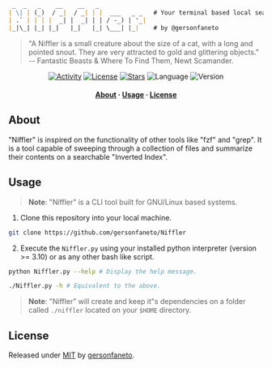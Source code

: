 ```markdown
 _  _   _    __    __   _             
| \| | (_)  / _|  / _| | |  ___   _ _   # Your terminal based local search engine!
| .` | | | |  _| |  _| | | / -_) | '_|  
|_|\_| |_| |_|   |_|   |_| \___| |_|    # by @gersonfaneto

```

> "A Niffler is a small creature about the size of a cat, with a long and pointed snout.
> They are very attracted to gold and glittering objects."
> -- Fantastic Beasts & Where To Find Them, Newt Scamander.

<div align="center">

[![Activity](https://img.shields.io/github/last-commit/gersonfaneto/Niffler?color=blue&style=for-the-badge&logo=git)](https://github.com/gersonfaneto/Niffler/commit/main)
[![License](https://img.shields.io/github/license/gersonfaneto/Niffler?color=blue&style=for-the-badge)](https://github.com/gersonfaneto/Niffler/blob/main/LICENSE)
[![Stars](https://img.shields.io/github/stars/gersonfaneto/Niffler?color=blue&style=for-the-badge&logo=github)](https://github.com/gersonfaneto/Niffler)
![Language](https://img.shields.io/static/v1?label=LANGUAGE&message=Python&color=informational&style=for-the-badge)
![Version](https://img.shields.io/static/v1?label=VERSION&message=1.0.0&color=informational&style=for-the-badge)

</div>

<h4 align="center">
  <a href="#about">About</a>
  ·
  <a href="#usage">Usage</a>
  ·
  <a href="#license">License</a>
</h4>

## About

"Niffler" is inspired on the functionality of other tools like "fzf" and "grep". It is a tool
capable of sweeping through a collection of files and summarize their contents on a searchable
"Inverted Index".

## Usage

> **Note**: "Niffler" is a CLI tool built for GNU/Linux based systems.

1. Clone this repository into your local machine.

```bash
git clone https://github.com/gersonfaneto/Niffler
```

2. Execute the `Niffler.py` using your installed python interpreter (version >= 3.10)
or as any other bash like script.

```bash
python Niffler.py --help # Display the help message.
```

```bash
./Niffler.py -h # Equivalent to the above.
```

> **Note**: "Niffler" will create and keep it"s dependencies on a folder called 
> `./niffler` located on your `$HOME` directory.

## License

Released under [MIT](https://github.com/gersonfaneto/Niffler/blob/main/LICENSE) by [gersonfaneto](https://github.com/gersonfaneto).
